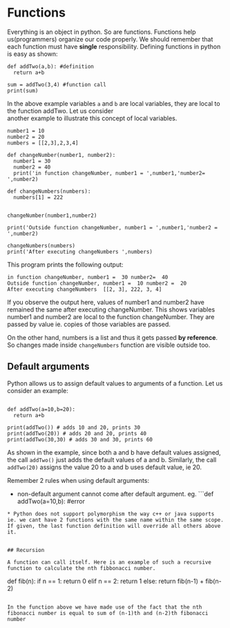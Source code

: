 # Functions
Everything is an object in python. So are functions. Functions help us(programmers) organize our code properly. We should remember that each function must have **single** responsibility.
Defining functions in python is easy as shown:
```
def addTwo(a,b): #definition
  return a+b
  
sum = addTwo(3,4) #function call
print(sum)
```
In the above example variables ```a``` and ```b``` are local variables, they are local to the function addTwo. Let us consider  
another example to illustrate this concept of local variables.

```
number1 = 10
number2 = 20
numbers = [[2,3],2,3,4]

def changeNumber(number1, number2):
  number1 = 30
  number2 = 40
  print('in function changeNumber, number1 = ',number1,'number2= ',number2)
  
def changeNumbers(numbers):
  numbers[1] = 222
  
  
changeNumber(number1,number2)

print('Outside function changeNumber, number1 = ',number1,'number2 = ',number2)

changeNumbers(numbers)
print('After executing changeNumbers ',numbers)

```

This program prints the following output:
```
in function changeNumber, number1 =  30 number2=  40
Outside function changeNumber, number1 =  10 number2 =  20
After executing changeNumbers  [[2, 3], 222, 3, 4]
```

If you observe the output here, values of number1 and number2 have remained the same after executing changeNumber. This shows variables number1 and number2 are local to the function changeNumber. They are passed by value ie. copies of those variables are passed.

On the other hand, numbers is a list and thus it gets passed **by reference**. So changes made inside ```changeNumbers``` function are visible outside too.


## Default arguments

Python allows us to assign default values to arguments of a function. Let us consider an example:
```

def addTwo(a=10,b=20):
  return a+b
  
print(addTwo()) # adds 10 and 20, prints 30
print(addTwo(20)) # adds 20 and 20, prints 40
print(addTwo(30,30) # adds 30 and 30, prints 60
```
As shown in the example, since both a and b have default values assigned, the call ```addTwo()``` just adds the default values of a and b. Similarly, the call ```addTwo(20)``` assigns the value 20 to a and b uses default value, ie 20.

Remember 2 rules when using default arguments:
* non-default argument cannot come after default argument. eg. ```def addTwo(a=10,b): #error
 ```
* Python does not support polymorphism the way c++ or java supports ie. we cant have 2 functions with the same name within the same scope. If given, the last function definition will override all others above it.


## Recursion

A function can call itself. Here is an example of such a recursive function to calculate the nth fibbonacci number.

```
def fib(n):
  if n == 1:
    return 0
  elif n == 2:
    return 1
  else:
    return fib(n-1) + fib(n-2)
```

In the function above we have made use of the fact that the nth fibonacci number is equal to sum of (n-1)th and (n-2)th fibonacci number








